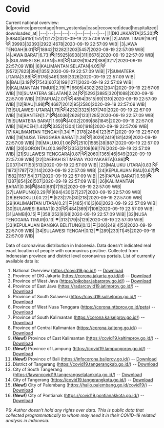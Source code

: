 # Covid
Current national overview:
|id|province|percentage|from_yesterday|case|recovered|dead|hospitalized|downloaded_at|
|---|---|---|---|---|---|---|---|---|
|1|DKI JAKARTA|25.30|![up](https://github.com/ariefrachmannn/covid/raw/master/img/rsz_img_186982.png)|59840|46151|1517|12172|2020-09-19 22:57:09 WIB|
|2|JAWA TIMUR|16.91|![down](https://github.com/ariefrachmannn/covid/raw/master/img/rsz_down.png)|39993|32393|2922|4678|2020-09-19 22:57:09 WIB|
|3|JAWA TENGAH|8.01|![down](https://github.com/ariefrachmannn/covid/raw/master/img/rsz_down.png)|18942|12282|1203|5457|2020-09-19 22:57:09 WIB|
|4|JAWA BARAT|6.73|![up](https://github.com/ariefrachmannn/covid/raw/master/img/rsz_img_186982.png)|15925|8938|311|6676|2020-09-19 22:57:09 WIB|
|5|SULAWESI SELATAN|5.93|![down](https://github.com/ariefrachmannn/covid/raw/master/img/rsz_down.png)|14026|10421|388|3217|2020-09-19 22:57:09 WIB|
|6|KALIMANTAN SELATAN|4.05|![down](https://github.com/ariefrachmannn/covid/raw/master/img/rsz_down.png)|9572|7823|394|1355|2020-09-19 22:57:09 WIB|
|7|SUMATERA UTARA|3.88|![down](https://github.com/ariefrachmannn/covid/raw/master/img/rsz_down.png)|9176|5461|389|3326|2020-09-19 22:57:09 WIB|
|8|BALI|3.19|![down](https://github.com/ariefrachmannn/covid/raw/master/img/rsz_down.png)|7543|6073|199|1271|2020-09-19 22:57:09 WIB|
|9|KALIMANTAN TIMUR|2.79|![equal](https://github.com/ariefrachmannn/covid/raw/master/img/rsz_equal.png)|6605|4302|262|2041|2020-09-19 22:57:09 WIB|
|10|SUMATERA SELATAN|2.24|![down](https://github.com/ariefrachmannn/covid/raw/master/img/rsz_down.png)|5293|3885|320|1088|2020-09-19 22:57:09 WIB|
|11|PAPUA|2.07|![down](https://github.com/ariefrachmannn/covid/raw/master/img/rsz_down.png)|4894|3515|69|1310|2020-09-19 22:57:09 WIB|
|12|RIAU|1.98|![up](https://github.com/ariefrachmannn/covid/raw/master/img/rsz_img_186982.png)|4687|2012|95|2580|2020-09-19 22:57:09 WIB|
|13|SULAWESI UTARA|1.79|![down](https://github.com/ariefrachmannn/covid/raw/master/img/rsz_down.png)|4232|3325|167|740|2020-09-19 22:57:09 WIB|
|14|BANTEN|1.71|![up](https://github.com/ariefrachmannn/covid/raw/master/img/rsz_img_186982.png)|4036|2628|123|1285|2020-09-19 22:57:09 WIB|
|15|SUMATERA BARAT|1.69|![up](https://github.com/ariefrachmannn/covid/raw/master/img/rsz_img_186982.png)|4002|2069|88|1845|2020-09-19 22:57:09 WIB|
|16|ACEH|1.42|![up](https://github.com/ariefrachmannn/covid/raw/master/img/rsz_img_186982.png)|3352|1304|130|1918|2020-09-19 22:57:09 WIB|
|17|KALIMANTAN TENGAH|1.34|![equal](https://github.com/ariefrachmannn/covid/raw/master/img/rsz_equal.png)|3178|2484|123|571|2020-09-19 22:57:09 WIB|
|18|NUSA TENGGARA BARAT|1.28|![down](https://github.com/ariefrachmannn/covid/raw/master/img/rsz_down.png)|3029|2419|181|429|2020-09-19 22:57:09 WIB|
|19|MALUKU|1.06|![down](https://github.com/ariefrachmannn/covid/raw/master/img/rsz_down.png)|2510|1585|38|887|2020-09-19 22:57:09 WIB|
|20|GORONTALO|0.99|![down](https://github.com/ariefrachmannn/covid/raw/master/img/rsz_down.png)|2353|2108|69|176|2020-09-19 22:57:09 WIB|
|21|SULAWESI TENGGARA|0.87|![down](https://github.com/ariefrachmannn/covid/raw/master/img/rsz_down.png)|2060|1365|46|649|2020-09-19 22:57:09 WIB|
|22|DAERAH ISTIMEWA YOGYAKARTA|0.86|![up](https://github.com/ariefrachmannn/covid/raw/master/img/rsz_img_186982.png)|2037|1471|53|513|2020-09-19 22:57:09 WIB|
|23|MALUKU UTARA|0.83|![down](https://github.com/ariefrachmannn/covid/raw/master/img/rsz_down.png)|1973|1787|72|114|2020-09-19 22:57:09 WIB|
|24|KEPULAUAN RIAU|0.67|![up](https://github.com/ariefrachmannn/covid/raw/master/img/rsz_img_186982.png)|1582|1157|54|371|2020-09-19 22:57:09 WIB|
|25|PAPUA BARAT|0.59|![up](https://github.com/ariefrachmannn/covid/raw/master/img/rsz_img_186982.png)|1387|854|26|507|2020-09-19 22:57:09 WIB|
|26|KALIMANTAN BARAT|0.36|![up](https://github.com/ariefrachmannn/covid/raw/master/img/rsz_img_186982.png)|840|681|7|152|2020-09-19 22:57:09 WIB|
|27|LAMPUNG|0.29|![down](https://github.com/ariefrachmannn/covid/raw/master/img/rsz_down.png)|694|430|27|237|2020-09-19 22:57:09 WIB|
|28|BENGKULU|0.22|![equal](https://github.com/ariefrachmannn/covid/raw/master/img/rsz_equal.png)|523|275|30|218|2020-09-19 22:57:09 WIB|
|29|KALIMANTAN UTARA|0.21|![equal](https://github.com/ariefrachmannn/covid/raw/master/img/rsz_equal.png)|485|416|3|66|2020-09-19 22:57:09 WIB|
|30|SULAWESI BARAT|0.20|![down](https://github.com/ariefrachmannn/covid/raw/master/img/rsz_down.png)|484|369|7|108|2020-09-19 22:57:09 WIB|
|31|JAMBI|0.15|![equal](https://github.com/ariefrachmannn/covid/raw/master/img/rsz_equal.png)|358|252|8|98|2020-09-19 22:57:09 WIB|
|32|NUSA TENGGARA TIMUR|0.13|![equal](https://github.com/ariefrachmannn/covid/raw/master/img/rsz_equal.png)|313|179|5|129|2020-09-19 22:57:09 WIB|
|33|KEPULAUAN BANGKA BELITUNG|0.13|![equal](https://github.com/ariefrachmannn/covid/raw/master/img/rsz_equal.png)|306|249|4|53|2020-09-19 22:57:09 WIB|
|34|SULAWESI TENGAH|0.12|![equal](https://github.com/ariefrachmannn/covid/raw/master/img/rsz_equal.png)|289|233|11|45|2020-09-19 22:57:09 WIB|

Data of coronavirus distribution in Indonesia. Data doesn't indicated real exact location of people with coronavirus positive. Collected from Indonesian province and district level coronavirus portals. List of currently available data is:
1. National Overview (https://covid19.go.id/) -- [Download](https://www.dropbox.com/s/66ly270fw4y76fx/covid_nasional.csv?dl=0)
2. Province of DKI Jakarta (https://corona.jakarta.go.id/id) -- [Download](https://riwayat-file-covid-19-dki-jakarta-jakartagis.hub.arcgis.com/)
3. Province of West Java (https://pikobar.jabarprov.go.id/) -- [Download](https://www.dropbox.com/s/alg0zp60fylq6cn/covid_jabar.csv?dl=0)
4. Province of East Java (https://radarcovid19.jatimprov.go.id/) -- [Download](https://www.dropbox.com/sh/e7vtgcnl4ckbvr4/AADo9UMRDZvrhHn66qTHZOvNa?dl=0)
5. Province of South Sulawesi (https://covid19.sulselprov.go.id/) -- [Download](https://www.dropbox.com/s/z5ek23lwcztj7z7/covid_sulsel.csv?dl=0)
6. Province of West Nusa Tenggara (https://corona.ntbprov.go.id/peta) -- [Download](https://www.dropbox.com/s/4p2k93n42xx0c00/covid_ntb.csv?dl=0)
7. Province of South Kalimantan (https://corona.kalselprov.go.id/) -- [Download](https://www.dropbox.com/sh/7aa2kvz8lb04pzz/AADH1Oj5oFMw2mp-D3JStPRsa?dl=0)
8. Province of Central Kalimantan (https://corona.kalteng.go.id/) -- [Download](https://www.dropbox.com/s/9q01v5r3ys2ozk4/covid_kalteng.csv?dl=0)
9. **(New!)** Province of East Kalimantan (https://covid19.kaltimprov.go.id/) -- [Download](https://www.dropbox.com/sh/qhpxj532nm80goa/AAB6ek_fp1__ieTR0TFQpfIga?dl=0)
10. **(New!)** Province of Lampung (https://covid19.lampungprov.go.id/) -- [Download](https://www.dropbox.com/s/ecuew6oa9kzwqwx/covid_lampung.csv?dl=0)
11. **(New!)** Province of Bali (https://infocorona.baliprov.go.id/) -- [Download](https://www.dropbox.com/sh/iceiwun4ufttmiu/AAC7dSRMpfTjPI1Lfzw-LeCUa?dl=0)
12. District of Tangerang (https://covid19.tangerangkab.go.id/) -- [Download](https://www.dropbox.com/sh/yxovyy6sy5bnz4p/AACZzVHinisKmz8oQWyQJ3nua?dl=0)
13. City of South Tangerang (https://lawancovid19.tangerangselatankota.go.id/) -- [Download](https://www.dropbox.com/s/zlvxo4ivswdzmle/covid_tangsel.csv?dl=0)
14. City of Tangerang (https://covid19.tangerangkota.go.id/) -- [Download](https://www.dropbox.com/s/e53224kvdrpjzy0/covid_tangkot.csv?dl=0)
15. **(New!)** City of Palembang (https://hallo.palembang.go.id/covid19/) -- [Download](https://www.dropbox.com/sh/oj17bhwhlpjht9e/AABZEG-OiaSaFvikATDx6coEa?dl=0)
16. **(New!)** City of Pontianak (https://covid19.pontianakkota.go.id/) -- [Download](https://www.dropbox.com/sh/66if3y4ly51j4sh/AADQ-zwLGa7Kz4ZzJgDw2-3na?dl=0)

PS: *Author doesn't hold any rights over data. This is public data that collected programmatically to whom may need it in their COVID-19 related analysis in Indonesia.*
